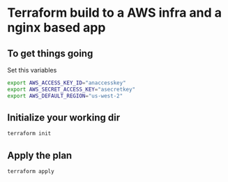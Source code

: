 # Terraform build to a AWS infra and a nginx based app

## To get things going
Set this variables
```sh 
export AWS_ACCESS_KEY_ID="anaccesskey"
export AWS_SECRET_ACCESS_KEY="asecretkey"
export AWS_DEFAULT_REGION="us-west-2"
```

## Initialize your working dir
```sh 
terraform init
```

## Apply the plan
```sh
terraform apply
```
